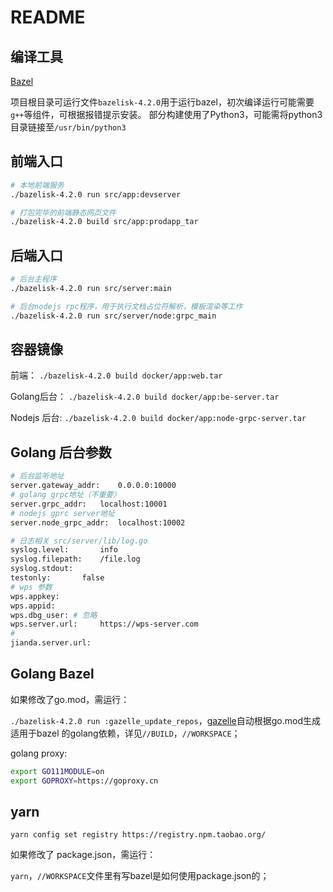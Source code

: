 # README

## 编译工具

[Bazel](https://bazel.build/)

项目根目录可运行文件`bazelisk-4.2.0`用于运行bazel，初次编译运行可能需要`g++`等组件，可根据报错提示安装。
部分构建使用了Python3，可能需将python3目录链接至`/usr/bin/python3`

## 前端入口

```bash
# 本地前端服务
./bazelisk-4.2.0 run src/app:devserver

# 打包完毕的前端静态网页文件
./bazelisk-4.2.0 build src/app:prodapp_tar
```

## 后端入口

```bash
# 后台主程序
./bazelisk-4.2.0 run src/server:main

# 后台nodejs rpc程序，用于执行文档占位符解析，模板渲染等工作
./bazelisk-4.2.0 run src/server/node:grpc_main
```

## 容器镜像

前端：
`./bazelisk-4.2.0 build docker/app:web.tar`

Golang后台：
`./bazelisk-4.2.0 build docker/app:be-server.tar`

Nodejs 后台:
`./bazelisk-4.2.0 build docker/app:node-grpc-server.tar`

## Golang 后台参数

```bash
# 后台监听地址
server.gateway_addr:	0.0.0.0:10000
# golang grpc地址（不重要）
server.grpc_addr:	localhost:10001
# nodejs gprc server地址
server.node_grpc_addr:	localhost:10002

# 日志相关 src/server/lib/log.go
syslog.level:		info
syslog.filepath:	/file.log
syslog.stdout:		
testonly:		false
# wps 参数
wps.appkey:		
wps.appid:		
wps.dbg_user: # 忽略		
wps.server.url:		https://wps-server.com
# 
jianda.server.url:	
```

## Golang Bazel

如果修改了go.mod，需运行：

`./bazelisk-4.2.0 run :gazelle_update_repos`，[gazelle](https://github.com/bazelbuild/bazel-gazelle)自动根据go.mod生成适用于bazel 的golang依赖，详见`//BUILD`，`//WORKSPACE`；

golang proxy:

``` bash
export GO111MODULE=on
export GOPROXY=https://goproxy.cn
```

## yarn

`
yarn config set registry https://registry.npm.taobao.org/
`

如果修改了 package.json，需运行：

`yarn`，`//WORKSPACE`文件里有写bazel是如何使用package.json的；
